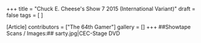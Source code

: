+++
title = "Chuck E. Cheese's Show 7 2015 (International Variant)"
draft = false
tags = [ ]

[Article]
contributors = ["The 64th Gamer"]
gallery = []
+++
##Showtape Scans / Images:##
<gallery>
sarty.jpg|CEC-Stage DVD
</gallery>